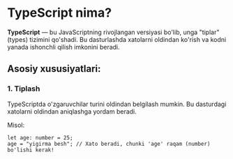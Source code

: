 # TypeScript nima?

**TypeScript** — bu JavaScriptning rivojlangan versiyasi bo'lib, unga "tiplar" (types) tizimini qo'shadi. Bu dasturlashda xatolarni oldindan ko'rish va kodni yanada ishonchli qilish imkonini beradi.

## Asosiy xususiyatlari:

### 1. **Tiplash**
TypeScriptda o'zgaruvchilar turini oldindan belgilash mumkin. Bu dasturdagi xatolarni oldindan aniqlashga yordam beradi.

Misol:


    let age: number = 25;
    age = "yigirma besh"; // Xato beradi, chunki 'age' raqam (number) bo'lishi kerak!
